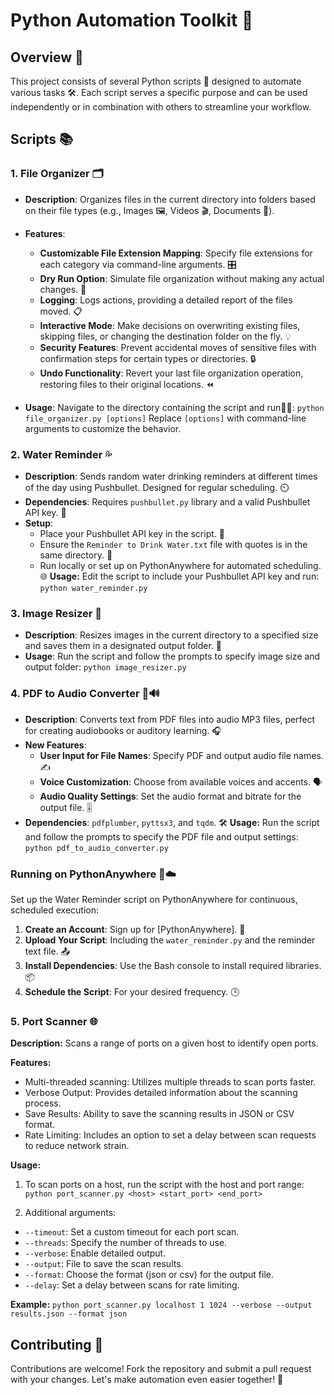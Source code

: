 # Python Automation Toolkit 🚀

## Overview 🌟

This project consists of several Python scripts 📜 designed to automate various tasks 🛠️. Each script serves a specific purpose and can be used independently or in combination with others to streamline your workflow.

## Scripts 📚

### 1. File Organizer 🗂️

- **Description**: Organizes files in the current directory into folders based on their file types (e.g., Images 🖼️, Videos 🎬, Documents 📄).
- **Features**:
  - **Customizable File Extension Mapping**: Specify file extensions for each category via command-line arguments. 🎛️
  - **Dry Run Option**: Simulate file organization without making any actual changes. 🔄
  - **Logging**: Logs actions, providing a detailed report of the files moved. 📋
  - **Interactive Mode**: Make decisions on overwriting existing files, skipping files, or changing the destination folder on the fly. 💡
  - **Security Features**: Prevent accidental moves of sensitive files with confirmation steps for certain types or directories. 🔒
  - **Undo Functionality**: Revert your last file organization operation, restoring files to their original locations. ⏪

- **Usage**: Navigate to the directory containing the script and run🏃‍♂️: 
`python file_organizer.py [options]`
Replace `[options]` with command-line arguments to customize the behavior.

### 2. Water Reminder 💦

- **Description**: Sends random water drinking reminders at different times of the day using Pushbullet. Designed for regular scheduling. ⏲️
- **Dependencies**: Requires `pushbullet.py` library and a valid Pushbullet API key. 🔑
- **Setup**:
  - Place your Pushbullet API key in the script. 🔐
  - Ensure the `Reminder to Drink Water.txt` file with quotes is in the same directory. 📝
  - Run locally or set up on PythonAnywhere for automated scheduling. 🌐
  **Usage:** 
Edit the script to include your Pushbullet API key and run:
`python water_reminder.py`

### 3. Image Resizer 📸

- **Description**: Resizes images in the current directory to a specified size and saves them in a designated output folder. 🔄
- **Usage**: Run the script and follow the prompts to specify image size and output folder:
`python image_resizer.py`

### 4. PDF to Audio Converter 📖🔊

- **Description**: Converts text from PDF files into audio MP3 files, perfect for creating audiobooks or auditory learning. 🎧
- **New Features**:
  - **User Input for File Names**: Specify PDF and output audio file names. ✍️
  - **Voice Customization**: Choose from available voices and accents. 🗣️
  - **Audio Quality Settings**: Set the audio format and bitrate for the output file. 🎚️
- **Dependencies**: `pdfplumber`, `pyttsx3`, and `tqdm`. 🛠️
**Usage:** 
Run the script and follow the prompts to specify the PDF file and output settings:
`python pdf_to_audio_converter.py`

### Running on PythonAnywhere 🐍☁️

Set up the Water Reminder script on PythonAnywhere for continuous, scheduled execution:

1. **Create an Account**: Sign up for [PythonAnywhere]. 📝
2. **Upload Your Script**: Including the `water_reminder.py` and the reminder text file. 📤
3. **Install Dependencies**: Use the Bash console to install required libraries. 📦
4. **Schedule the Script**: For your desired frequency. 🕒

### 5. Port Scanner 🌐
**Description:** Scans a range of ports on a given host to identify open ports.

**Features:**
- Multi-threaded scanning: Utilizes multiple threads to scan ports faster.
- Verbose Output: Provides detailed information about the scanning process.
- Save Results: Ability to save the scanning results in JSON or CSV format.
- Rate Limiting: Includes an option to set a delay between scan requests to reduce network strain.

**Usage:**
1. To scan ports on a host, run the script with the host and port range:
`python port_scanner.py <host> <start_port> <end_port>`

2. Additional arguments:
- `--timeout`: Set a custom timeout for each port scan.
- `--threads`: Specify the number of threads to use.
- `--verbose`: Enable detailed output.
- `--output`: File to save the scan results.
- `--format`: Choose the format (json or csv) for the output file.
- `--delay`: Set a delay between scans for rate limiting.

**Example:**
`python port_scanner.py localhost 1 1024 --verbose --output results.json --format json`


## Contributing 🤝

Contributions are welcome! Fork the repository and submit a pull request with your changes. Let's make automation even easier together! 💪
